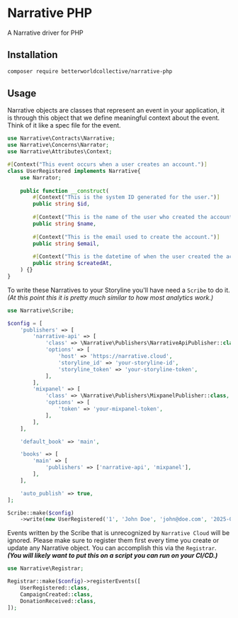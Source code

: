 # Narrative PHP
A Narrative driver for PHP

## Installation
```bash
composer require betterworldcollective/narrative-php
```

## Usage 
Narrative objects are classes that represent an event in your application, it is through this object that we define 
meaningful context about the event. Think of it like a spec file for the event.  

```php
use Narrative\Contracts\Narrative;
use Narrative\Concerns\Narrator;
use Narrative\Attributes\Context;

#[Context("This event occurs when a user creates an account.")]
class UserRegistered implements Narrative{
    use Narrator;
    
    public function __construct(
        #[Context("This is the system ID generated for the user.")]
        public string $id,
        
        #[Context("This is the name of the user who created the account.")]
        public string $name,
        
        #[Context("This is the email used to create the account.")]
        public string $email,
        
        #[Context("This is the datetime of when the user created the account.")]
        public string $createdAt,
    ) {}   
}
```

To write these Narratives to your Storyline you'll have need a `Scribe` to do it. 
_(At this point this it is pretty much similar to how most analytics work.)_

```php
use Narrative\Scribe;

$config = [
    'publishers' => [
        'narrative-api' => [
            'class' => \Narrative\Publishers\NarrativeApiPublisher::class,
            'options' => [
                'host' => 'https://narrative.cloud',
                'storyline_id' => 'your-storyline-id',
                'storyline_token' => 'your-storyline-token',
            ],
        ],
        'mixpanel' => [
            'class' => \Narrative\Publishers\MixpanelPublisher::class,
            'options' => [
                'token' => 'your-mixpanel-token',
            ],
        ],
    ],

    'default_book' => 'main',

    'books' => [
        'main' => [
            'publishers' => ['narrative-api', 'mixpanel'],
        ],
    ],

    'auto_publish' => true,
];

Scribe::make($config)
    ->write(new UserRegistered('1', 'John Doe', 'john@doe.com', '2025-09-08 10:11:22'));
```

Events written by the Scribe that is unrecognized by `Narrative Cloud` will be ignored. 
Please make sure to register them first every time you create or update any Narrative object.
You can accomplish this via the `Registrar`.  **_(You will likely want to put this on a script you can run on your CI/CD.)_**

```php
use Narrative\Registrar;

Registrar::make($config)->registerEvents([
    UserRegistered::class, 
    CampaignCreated::class,
    DonationReceived::class,
]);
```

